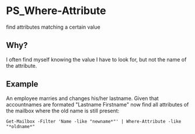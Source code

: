 # PS_Where-Attribute

find attributes matching a certain value

## Why?

I often find myself knowing the value I have to look for, but not the name of the attribute.

## Example

An employee marries and changes his/her lastname. Given that accountnames are formated "Lastname Firstname" now find all attributes of the mailbox where the old name is still present:

`Get-Mailbox -Filter 'Name -like "newname*"' | Where-Attribute -like "*oldname*"`
